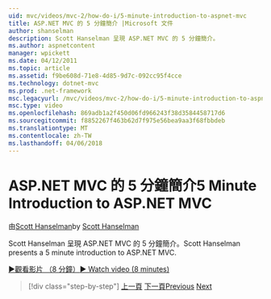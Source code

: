 ```yaml
---
uid: mvc/videos/mvc-2/how-do-i/5-minute-introduction-to-aspnet-mvc
title: ASP.NET MVC 的 5 分鐘簡介 |Microsoft 文件
author: shanselman
description: Scott Hanselman 呈現 ASP.NET MVC 的 5 分鐘簡介。
ms.author: aspnetcontent
manager: wpickett
ms.date: 04/12/2011
ms.topic: article
ms.assetid: f9be608d-71e8-4d85-9d7c-092cc95f4cce
ms.technology: dotnet-mvc
ms.prod: .net-framework
msc.legacyurl: /mvc/videos/mvc-2/how-do-i/5-minute-introduction-to-aspnet-mvc
msc.type: video
ms.openlocfilehash: 869adb1a2f450d06fd966243f38d3584458717d6
ms.sourcegitcommit: f8852267f463b62d7f975e56bea9aa3f68fbbdeb
ms.translationtype: MT
ms.contentlocale: zh-TW
ms.lasthandoff: 04/06/2018
---
```

<a name="5-minute-introduction-to-aspnet-mvc"></a><span data-ttu-id="f1a18-103">ASP.NET MVC 的 5 分鐘簡介</span><span class="sxs-lookup"><span data-stu-id="f1a18-103">5 Minute Introduction to ASP.NET MVC</span></span>
====================
<span data-ttu-id="f1a18-104">由[Scott Hanselman](https://github.com/shanselman)</span><span class="sxs-lookup"><span data-stu-id="f1a18-104">by [Scott Hanselman](https://github.com/shanselman)</span></span>

<span data-ttu-id="f1a18-105">Scott Hanselman 呈現 ASP.NET MVC 的 5 分鐘簡介。</span><span class="sxs-lookup"><span data-stu-id="f1a18-105">Scott Hanselman presents a 5 minute introduction to ASP.NET MVC.</span></span>

[<span data-ttu-id="f1a18-106">&#9654;觀看影片 （8 分鐘）</span><span class="sxs-lookup"><span data-stu-id="f1a18-106">&#9654; Watch video (8 minutes)</span></span>](https://channel9.msdn.com/Blogs/ASP-NET-Site-Videos/5-minute-introduction-to-aspnet-mvc)

> [!div class="step-by-step"]
> <span data-ttu-id="f1a18-107">[上一頁](aspnet-mvc-2-render-action.md)
> [下一頁](how-to-best-learn-asp-net-mvc.md)</span><span class="sxs-lookup"><span data-stu-id="f1a18-107">[Previous](aspnet-mvc-2-render-action.md)
[Next](how-to-best-learn-asp-net-mvc.md)</span></span>
